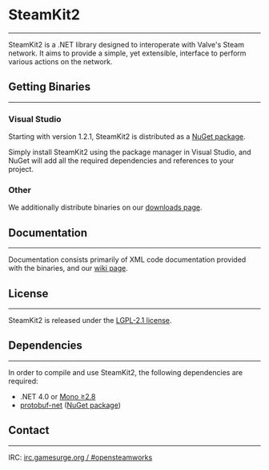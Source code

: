 ﻿
# SteamKit2
- - -

SteamKit2 is a .NET library designed to interoperate with Valve's Steam network. It aims to provide a simple, yet extensible, interface to perform various actions on the network.


## Getting Binaries
- - -

### Visual Studio

Starting with version 1.2.1, SteamKit2 is distributed as a [NuGet package](http://nuget.org/packages/steamkit2).

Simply install SteamKit2 using the package manager in Visual Studio, and NuGet will add all the required dependencies and references to your project.  
  
### Other

We additionally distribute binaries on our [downloads page](https://bitbucket.org/VoiDeD/steamre/downloads).


## Documentation
- - -

Documentation consists primarily of XML code documentation provided with the binaries, and our [wiki page](https://bitbucket.org/VoiDeD/steamre/wiki/Home).


## License
- - -

SteamKit2 is released under the [LGPL-2.1 license](http://www.tldrlegal.com/license/gnu-lesser-general-public-license-v2.1-%28lgpl-2.1%29).


## Dependencies
- - -

In order to compile and use SteamKit2, the following dependencies are required:

  - .NET 4.0 or [Mono ≥2.8](http://mono-project.com)
  - [protobuf-net](http://code.google.com/p/protobuf-net/) ([NuGet package](http://nuget.org/packages/protobuf-net))


## Contact
- - -

IRC: [irc.gamesurge.org / #opensteamworks](irc://irc.gamesurge.net/opensteamworks)


